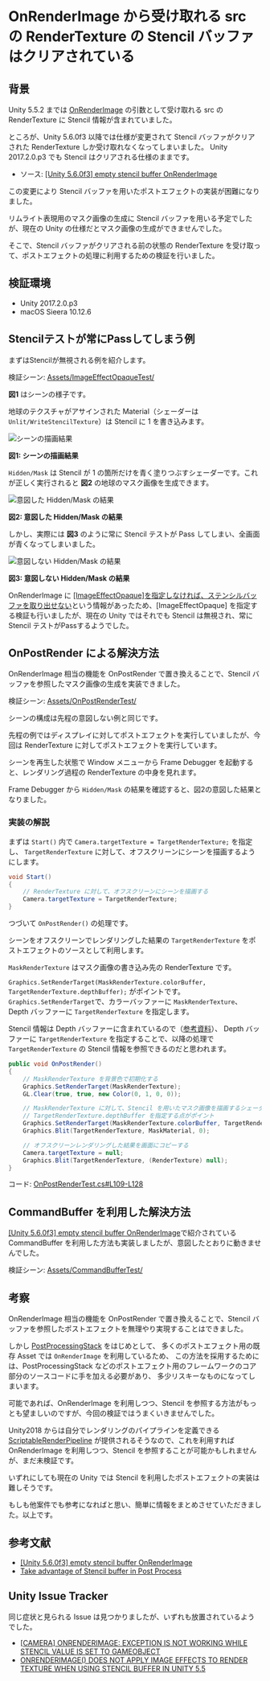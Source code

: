 # OnRenderImage から受け取れる src の RenderTexture の Stencil バッファはクリアされている

## 背景

Unity 5.5.2 までは [OnRenderImage](https://docs.unity3d.com/jp/530/ScriptReference/MonoBehaviour.OnRenderImage.html) の引数として受け取れる src の RenderTexture に Stencil 情報が含まれていました。

ところが、Unity 5.6.0f3 以降では仕様が変更されて Stencil バッファがクリアされた RenderTexture しか受け取れなくなってしまいました。
Unity 2017.2.0.p3 でも Stencil はクリアされる仕様のままです。

- ソース: [[Unity 5.6.0f3] empty stencil buffer OnRenderImage](https://forum.unity.com/threads/unity-5-6-0f3-empty-stencil-buffer-onrenderimage.473444/)

この変更により Stencil バッファを用いたポストエフェクトの実装が困難になりました。

リムライト表現用のマスク画像の生成に Stencil バッファを用いる予定でしたが、現在の Unity の仕様だとマスク画像の生成ができませんでした。

そこで、Stencil バッファがクリアされる前の状態の RenderTexture を受け取って、ポストエフェクトの処理に利用するための検証を行いました。

## 検証環境

- Unity 2017.2.0.p3
- macOS Sieera 10.12.6

## Stencilテストが常にPassしてしまう例

まずはStencilが無視される例を紹介します。

検証シーン: [Assets/ImageEffectOpaqueTest/](https://github.com/gam0022/image-effect-stencil-test/tree/master/Assets/ImageEffectOpaqueTest)

**図1** はシーンの様子です。

地球のテクスチャがアサインされた Material（シェーダーは `Unlit/WriteStencilTexture`）は Stencil に 1 を書き込みます。

![シーンの描画結果](images/target_render_texture.png)

**図1: シーンの描画結果**

`Hidden/Mask` は Stencil が 1 の箇所だけを青く塗りつぶすシェーダーです。これが正しく実行されると **図2** の地球のマスク画像を生成できます。

![意図した Hidden/Mask の結果](images/mask_render_texture.png)

**図2: 意図した Hidden/Mask の結果**

しかし、実際には **図3** のように常に Stencil テストが Pass してしまい、全画面が青くなってしまいました。

![意図しない Hidden/Mask の結果](images/failed_render_texture.png)

**図3: 意図しない Hidden/Mask の結果**

OnRenderImage に [[ImageEffectOpaque]を指定しなければ、ステンシルバッファを取り出せない](https://qiita.com/kodai100/items/fff5983f2b52f2ba5cff)という情報があったため、[ImageEffectOpaque] を指定する検証も行いましたが、現在の Unity ではそれでも Stencil は無視され、常に Stencil テストがPassするようでした。

## OnPostRender による解決方法

OnRenderImage 相当の機能を OnPostRender で置き換えることで、Stencil バッファを参照したマスク画像の生成を実装できました。

検証シーン: [Assets/OnPostRenderTest/](https://github.com/gam0022/image-effect-stencil-test/blob/master/Assets/OnPostRenderTest/)

シーンの構成は先程の意図しない例と同じです。

先程の例ではディスプレイに対してポストエフェクトを実行していましたが、今回は RenderTexture に対してポストエフェクトを実行しています。

シーンを再生した状態で Window メニューから Frame Debugger を起動すると、レンダリング過程の RenderTexture の中身を見れます。

Frame Debugger から `Hidden/Mask` の結果を確認すると、図2の意図した結果となりました。

### 実装の解説

まずは `Start()` 内で `Camera.targetTexture = TargetRenderTexture;` を指定し、
`TargetRenderTexture` に対して、オフスクリーンにシーンを描画するようにします。

```cs
void Start()
{
    // RenderTexture に対して、オフスクリーンにシーンを描画する
    Camera.targetTexture = TargetRenderTexture;
}
```

つづいて `OnPostRender()` の処理です。

シーンをオフスクリーンでレンダリングした結果の `TargetRenderTexture` をポストエフェクトのソースとして利用します。

`MaskRenderTexture` はマスク画像の書き込み先の RenderTexture です。

`Graphics.SetRenderTarget(MaskRenderTexture.colorBuffer, TargetRenderTexture.depthBuffer);` がポイントです。
`Graphics.SetRenderTarget`で、カラーバッファーに `MaskRenderTexture`、Depth バッファーに `TargetRenderTexture` を指定します。

Stencil 情報は Depth バッファーに含まれているので（[参考資料](https://open.gl/depthstencils)）、
Depth バッファーに `TargetRenderTexture` を指定することで、以降の処理で `TargetRenderTexture` の Stencil 情報を参照できるのだと思われます。

```cs
public void OnPostRender()
{
    // MaskRenderTexture を背景色で初期化する
    Graphics.SetRenderTarget(MaskRenderTexture);
    GL.Clear(true, true, new Color(0, 1, 0, 0));

    // MaskRenderTexture に対して、Stencil を用いたマスク画像を描画するシェーダ MaskMaterial で描画する
    // TargetRenderTexture.depthBuffer を指定する点がポイント
    Graphics.SetRenderTarget(MaskRenderTexture.colorBuffer, TargetRenderTexture.depthBuffer);
    Graphics.Blit(TargetRenderTexture, MaskMaterial, 0);

    // オフスクリーンレンダリングした結果を画面にコピーする
    Camera.targetTexture = null;
    Graphics.Blit(TargetRenderTexture, (RenderTexture) null);
}
```

コード: [OnPostRenderTest.cs#L109-L128](https://github.com/gam0022/image-effect-stencil-test/blob/master/Assets/OnPostRenderTest/OnPostRenderTest.cs#L109-L128)

## CommandBuffer を利用した解決方法

[[Unity 5.6.0f3] empty stencil buffer OnRenderImage](https://forum.unity.com/threads/unity-5-6-0f3-empty-stencil-buffer-onrenderimage.473444/)で紹介されている CommandBuffer を利用した方法も実装しましたが、意図したとおりに動きませんでした。

検証シーン: [Assets/CommandBufferTest/](https://github.com/gam0022/image-effect-stencil-test/blob/master/Assets/CommandBufferTest/)

## 考察

OnRenderImage 相当の機能を OnPostRender で置き換えることで、Stencil バッファを参照したポストエフェクトを無理やり実現することはできました。

しかし [PostProcessingStack](https://github.com/Unity-Technologies/PostProcessing) をはじめとして、
多くのポストエフェクト用の既存 Asset では `OnRenderImage` を利用しているため、
この方法を採用するためには、PostProcessingStack などのポストエフェクト用のフレームワークのコア部分のソースコードに手を加える必要があり、
多少リスキーなものになってしまいます。

可能であれば、OnRenderImage を利用しつつ、Stencil を参照する方法がもっとも望ましいのですが、今回の検証ではうまくいきませんでした。

Unity2018 からは自分でレンダリングのパイプラインを定義できる [ScriptableRenderPipeline](https://github.com/Unity-Technologies/ScriptableRenderPipeline) が提供されるそうなので、これを利用すれば OnRenderImage を利用しつつ、Stencil を参照することが可能かもしれませんが、まだ未検証です。

いずれにしても現在の Unity では Stencil を利用したポストエフェクトの実装は難しそうです。

もしも他案件でも参考になればと思い、簡単に情報をまとめさせていただきました。以上です。

## 参考文献

- [[Unity 5.6.0f3] empty stencil buffer OnRenderImage](https://forum.unity.com/threads/unity-5-6-0f3-empty-stencil-buffer-onrenderimage.473444/)
- [Take advantage of Stencil buffer in Post Process](http://qiankanglai.me/2015/03/07/unity-posteffect-stencil/index.html)

## Unity Issue Tracker

同じ症状と見られる Issue は見つかりましたが、いずれも放置されているようでした。

- [[CAMERA] ONRENDERIMAGE: EXCEPTION IS NOT WORKING WHILE STENCIL VALUE IS SET TO GAMEOBJECT](https://issuetracker.unity3d.com/issues/camera-onrenderimage-exception-is-not-working-while-stencil-value-is-set-to-gameobject)
- [ONRENDERIMAGE() DOES NOT APPLY IMAGE EFFECTS TO RENDER TEXTURE WHEN USING STENCIL BUFFER IN UNITY 5.5](https://issuetracker.unity3d.com/issues/onrenderimage-does-not-apply-image-effects-to-render-texture-when-using-stencil-buffer-in-unity-5-dot-5)
